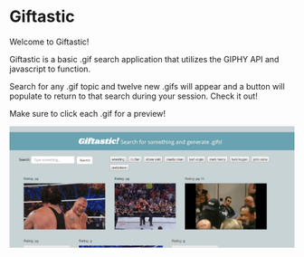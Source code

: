 # Giftastic
Welcome to Giftastic!

Giftastic is a basic .gif search application that utilizes the GIPHY API and javascript to function.

Search for any .gif topic and twelve new .gifs will appear and a button will populate to return to that search during your session. Check it out! 

Make sure to click each .gif for a preview!

![Giftastic image 1](https://github.com/msnodgr1/images/blob/master/giftastic.PNG)
